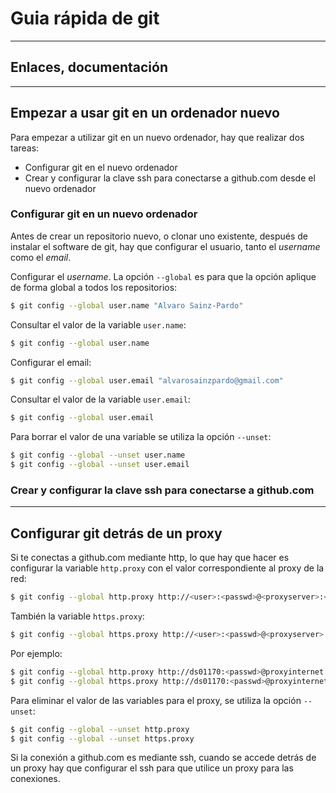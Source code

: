 # Guia rápida de git

---

## Enlaces, documentación

---

## Empezar a usar git en un ordenador nuevo

Para empezar a utilizar git en un nuevo ordenador, hay que realizar dos tareas:

* Configurar git en el nuevo ordenador
* Crear y configurar la clave ssh para conectarse a github.com desde el nuevo ordenador

### Configurar git en un nuevo ordenador

Antes de crear un repositorio nuevo, o clonar uno existente, después de instalar el software de git, hay que configurar el usuario, tanto el _username_ como el _email_.

Configurar el _username_. La opción `--global` es para que la opción aplique de forma global a todos los repositorios:

```bash
$ git config --global user.name "Alvaro Sainz-Pardo"
```

Consultar el valor de la variable `user.name`:

```bash
$ git config --global user.name
```

Configurar el email:

```bash
$ git config --global user.email "alvarosainzpardo@gmail.com"
```

Consultar el valor de la variable `user.email`:

```bash
$ git config --global user.email
```

Para borrar el valor de una variable se utiliza la opción `--unset`:
```bash
$ git config --global --unset user.name
$ git config --global --unset user.email
```

### Crear y configurar la clave ssh para conectarse a github.com

---

## Configurar git detrás de un proxy

Si te conectas a github.com mediante http, lo que hay que hacer es configurar la variable `http.proxy` con el valor correspondiente al proxy de la red:

```bash
$ git config --global http.proxy http://<user>:<passwd>@<proxyserver>:<port>/
```

También la variable `https.proxy`:

```bash
$ git config --global https.proxy http://<user>:<passwd>@<proxyserver>:<port>/
```

Por ejemplo:

```bash
$ git config --global http.proxy http://ds01170:<passwd>@proxyinternet.tesa:8080/
$ git config --global https.proxy http://ds01170:<passwd>@proxyinternet.tesa:8080/
```

Para eliminar el valor de las variables para el proxy, se utiliza la opción `--unset`:

```bash
$ git config --global --unset http.proxy
$ git config --global --unset https.proxy
```

Si la conexión a github.com es mediante ssh, cuando se accede detrás de un proxy hay que configurar el ssh para que utilice un proxy para las conexiones.
